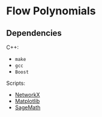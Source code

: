 # Flow Polynomials

## Dependencies

C++:

- `make`
- `gcc`
- `Boost`

Scripts:

- [NetworkX](https://networkx.org/)
- [Matplotlib](https://matplotlib.org/)
- [SageMath](https://www.sagemath.org/)
